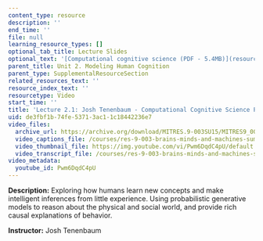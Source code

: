 ```yaml
---
content_type: resource
description: ''
end_time: ''
file: null
learning_resource_types: []
optional_tab_title: Lecture Slides
optional_text: '[Computational cognitive science (PDF - 5.4MB)](resources/mitres_9_003sum15_lec2-1)'
parent_title: Unit 2. Modeling Human Cognition
parent_type: SupplementalResourceSection
related_resources_text: ''
resource_index_text: ''
resourcetype: Video
start_time: ''
title: 'Lecture 2.1: Josh Tenenbaum - Computational Cognitive Science Part 1'
uid: de3fbf1b-74fe-5371-3ac1-1c18442236e7
video_files:
  archive_url: https://archive.org/download/MITRES.9-003SU15/MITRES9_003SU15_Lecture_2-1_300k.mp4
  video_captions_file: /courses/res-9-003-brains-minds-and-machines-summer-course-summer-2015/17ae8435bf535c509b9d64280591acff_Pwm6DqdC4pU.vtt
  video_thumbnail_file: https://img.youtube.com/vi/Pwm6DqdC4pU/default.jpg
  video_transcript_file: /courses/res-9-003-brains-minds-and-machines-summer-course-summer-2015/ad0144d257327b71190ba94acdad12d0_Pwm6DqdC4pU.pdf
video_metadata:
  youtube_id: Pwm6DqdC4pU
---
```


**Description:** Exploring how humans learn new concepts and make intelligent inferences from little experience. Using probabilistic generative models to reason about the physical and social world, and provide rich causal explanations of behavior.

**Instructor:** Josh Tenenbaum